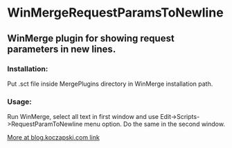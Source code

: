 # WinMergeRequestParamsToNewline
## WinMerge plugin for showing request parameters in new lines.

### Installation:
Put .sct file inside MergePlugins directory in WinMerge installation path.

### Usage:
Run WinMerge, select all text in first window and use Edit->Scripts->RequestParamToNewline menu option. Do the same in the second window.

[More at blog.koczapski.com link](http://blog.koczapski.com/en/2016/01/28/custom-winmerge-plugin/)